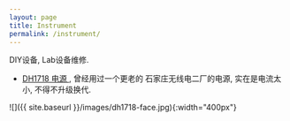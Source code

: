 ```yaml
---
layout: page
title: Instrument
permalink: /instrument/
---
```


DIY设备, Lab设备维修.


* <a href="{{ site.baseurl }}/dh1718-fix/"> DH1718 电源 </a>, 曾经用过一个更老的 石家庄无线电二厂的电源, 实在是电流太小, 不得不升级换代.

![]({{ site.baseurl }}/images/dh1718-face.jpg){:width="400px"}


